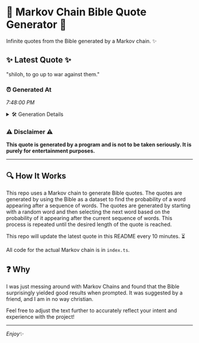 # 📖 Markov Chain Bible Quote Generator 📖

Infinite quotes from the Bible generated by a Markov chain. ✨

## ✨ Latest Quote ✨
"shiloh, to go up to war against them."

### ⏰ Generated At
*7:48:00 PM*

<details>
    <summary>🛠️ Generation Details</summary>
    <p>
        <strong>🌱 Seed:</strong> shiloh,<br>
        <strong>🔄 Iterations:</strong> 7<br>
        <strong>📜 Context History:</strong><br>[ shiloh, ]: to<br>[ shiloh,, to ]: go<br>[ shiloh,, to, go ]: up<br>[ shiloh,, to, go, up ]: to<br>[ shiloh,, to, go, up, to ]: war<br>[ shiloh,, to, go, up, to, war ]: against<br>[ to, go, up, to, war, against ]: them.<br>
    </p>
</details>

### ⚠️ Disclaimer ⚠️
**This quote is generated by a program and is not to be taken seriously. It is purely for entertainment purposes.**

---

## 🔍 How It Works

This repo uses a Markov chain to generate Bible quotes. The quotes are generated by using the Bible as a dataset to find the probability of a word appearing after a sequence of words. The quotes are generated by starting with a random word and then selecting the next word based on the probability of it appearing after the current sequence of words. This process is repeated until the desired length of the quote is reached.

This repo will update the latest quote in this README every 10 minutes. ⏳

All code for the actual Markov chain is in `index.ts`.

## ❓ Why

I was just messing around with Markov Chains and found that the Bible surprisingly yielded good results when prompted. 
It was suggested by a friend, and I am in no way christian.

Feel free to adjust the text further to accurately reflect your intent and experience with the project!

---

*Enjoy*✨
